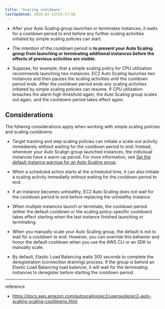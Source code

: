 ```yaml
---
title: 'Scaling cooldowns'
lastUpdated: 2024-03-13T15:17:56
---
```


- After your Auto Scaling group launches or terminates instances, it waits for a cooldown period to end before any further scaling activities initiated by simple scaling policies can start.
  
- The intention of the cooldown period is **to prevent your Auto Scaling group from launching or terminating additional instances before the effects of previous activities are visible.**

- Suppose, for example, that a simple scaling policy for CPU utilization recommends launching two instances. EC2 Auto Scaling launches two instances and then pauses the scaling activities until the cooldown period ends.
    After the cooldown period ends any scaling activities initiated by simple scaling policies can resume. If CPU utilization breaches the alarm high threshold again, the Auto Scaling group scales out again, and the cooldowm period takes effect again.

## Considerations

The follwing considerations apply when working with simple scaling policies and scaling cooldowns:

- Target tracking and step scaling policies can initiate a scale-out activity immediarely without waiting for the cooldown period to end. Instead, whenever your Auto Scalign group launched instances, the indivisual instances have a warm-up period. For more information, see [Set the default instance warmup for an Auto Scaling group](https://docs.aws.amazon.com/autoscaling/ec2/userguide/ec2-auto-scaling-default-instance-warmup.html).

- When a scheduled action starts at the scheduled time, it can also initiate a scaling activity immediatly without waiting for the cooldown period to end.

- If an instance becomes unhealthy, EC2 Auto Scaling does not wait for the cooldown period to end before replacing the unhealthy instance.

- When multiple instances launch or terminate, the cooldown period (either the default cooldown or the scaling policy-specific cooldown) takes effect starting when the last instance finished launching or terminating.

- When you manually scale your Auto Scaling group, the default is not to wait for a cooldown to end. However, you can override this behavior and honor the default cooldown when you use the AWS CLI or an SDK to manually scale.

- By default, Elastic Load Balancing waits 300 seconds to complete the deregistration (connection draining) process. If the group is behind an Elastic Load Balancing load balancer, it will wait for the terminating instances to deregister before starting the cooldown period.

---
reference
- https://docs.aws.amazon.com/autoscaling/ec2/userguide/ec2-auto-scaling-scaling-cooldowns.html